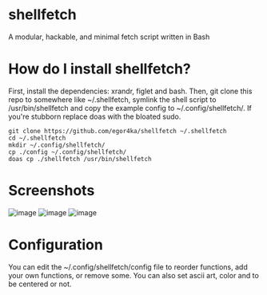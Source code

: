 # shellfetch
A modular, hackable, and minimal fetch script written in Bash

# How do I install shellfetch?
First, install the dependencies: xrandr, figlet and bash.
Then, git clone this repo to somewhere like ~/.shellfetch, symlink the shell script to /usr/bin/shellfetch
and copy
the example config to ~/.config/shellfetch/.
If you're stubborn replace doas with the bloated sudo.
```
git clone https://github.com/egor4ka/shellfetch ~/.shellfetch
cd ~/.shellfetch
mkdir ~/.config/shellfetch/
cp ./config ~/.config/shellfetch/
doas cp ./shellfetch /usr/bin/shellfetch
```

# Screenshots
![image](https://user-images.githubusercontent.com/50289495/154148633-ff8cc514-b9a9-45bc-b413-01e8283ff82a.png)
![image](https://user-images.githubusercontent.com/50289495/154148717-d12cd636-38b2-4c08-b14f-45c71032584b.png)
![image](https://user-images.githubusercontent.com/50289495/154149197-93b46c70-4f40-417e-b164-76872ff86671.png)

# Configuration
You can edit the ~/.config/shellfetch/config file to reorder functions, add your own functions, or remove some.
You can also set ascii art, color and to be centered or not.
